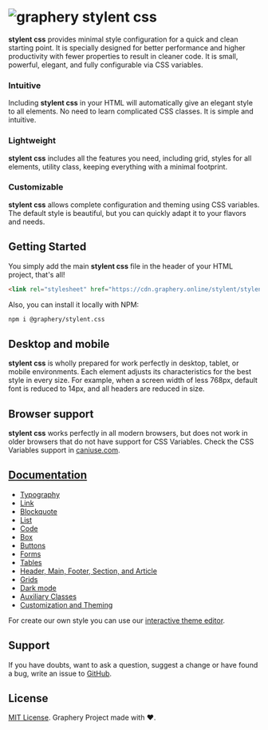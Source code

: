 # ![graphery](https://cdn.graphery.online/img/gy.svg) stylent css

**stylent css** provides minimal style configuration for a quick and clean starting point. It is specially designed for
better performance and higher productivity with fewer properties to result in cleaner code. It is small, powerful,
elegant, and fully configurable via CSS variables.

### Intuitive

Including **stylent css** in your HTML will automatically give an elegant style to all elements. No need to learn
complicated CSS classes. It is simple and intuitive.

### Lightweight

**stylent css** includes all the features you need, including grid, styles for all elements, utility class, keeping
everything with a minimal footprint.

### Customizable

**stylent css** allows complete configuration and theming using CSS variables. The default style is beautiful, but you
can quickly adapt it to your flavors and needs.

## Getting Started

You simply add the main **stylent css** file in the header of your HTML project, that's all!

```html
<link rel="stylesheet" href="https://cdn.graphery.online/stylent/stylent.min.css">
```

Also, you can install it locally with NPM:

```bash
npm i @graphery/stylent.css
```

## Desktop and mobile

**stylent css** is wholly prepared for work perfectly in desktop, tablet, or mobile environments. Each element adjusts
its characteristics for the best style in every size. For example, when a screen width of less 768px, default font is
reduced to 14px, and all headers are reduced in size.

## Browser support

**stylent css** works perfectly in all modern browsers, but does not work in older browsers that do not have support for
CSS Variables. Check the CSS Variables support in [caniuse.com](https://caniuse.com/css-variables).

## [Documentation](https://www.graphery.org/stylent/)

- [Typography](https://www.graphery.org/stylent.css/#typography)
- [Link](https://www.graphery.org/stylent.css/#link)
- [Blockquote](https://www.graphery.org/stylent.css/#blockquote)
- [List](https://www.graphery.org/stylent.css/#list)
- [Code](https://www.graphery.org/stylent.css/#code)
- [Box](https://www.graphery.org/stylent.css/#box)
- [Buttons](https://www.graphery.org/stylent.css/#buttons)
- [Forms](https://www.graphery.org/stylent.css/#forms)
- [Tables](https://www.graphery.org/stylent.css/#tables)
- [Header, Main, Footer, Section, and Article](https://www.graphery.org/stylent.css/#blocks)
- [Grids](https://www.graphery.org/stylent.css/#grids)
- [Dark mode](https://www.graphery.org/stylent.css/#dark)
- [Auxiliary Classes](https://www.graphery.org/stylent.css/#auxiliar)
- [Customization and Theming](https://www.graphery.org/stylent.css/#customization)

For create our own style you can use our [interactive theme editor](https://www.graphery.org/stylent.css/theme-editor/).

## Support

If you have doubts, want to ask a question, suggest a change or have found a bug, write an issue to 
[GitHub](https://github.com/graphery/stylent.css/issues).

## License

[MIT License](https://www.graphery.org/stylent/LICENSE.html). Graphery Project made with ❤.